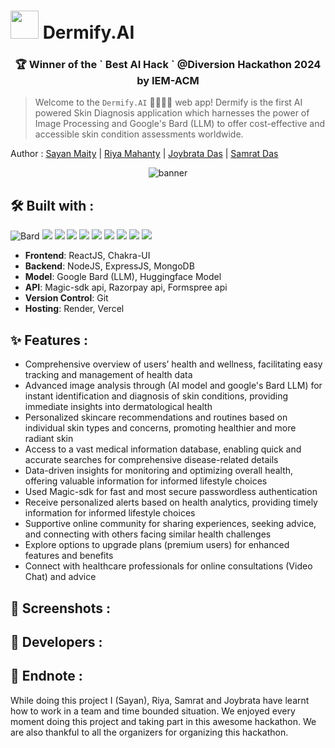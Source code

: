# <img src = "https://media3.giphy.com/media/v1.Y2lkPTc5MGI3NjExODJ3YWRuajZ1d2pydm0zaW44bW1qMmF2eHlleW1peGt5ejhrMjJkYSZlcD12MV9pbnRlcm5hbF9naWZfYnlfaWQmY3Q9cw/kU4mcmHfmV7YhuIj6J/giphy.gif" width="45"> Dermify.AI

<h3 align="center">
  🏆 Winner of the ` Best AI Hack ` @Diversion Hackathon 2024 by IEM-ACM
</h3>

> Welcome to the  ``` Dermify.AI ``` 👨🏻‍⚕️💉 web app! Dermify is the first AI powered Skin Diagnosis application which harnesses the power of Image Processing and Google's Bard (LLM) to offer cost-effective and accessible skin condition assessments worldwide.

Author : [Sayan Maity](https://github.com/Sayan-Maity) | [Riya Mahanty](https://github.com/riyamahantyyy) | [Joybrata Das](https://github.com/joyous4) |  [Samrat Das](https://github.com/das2Samrat)

<p align="center">
  <img src="./client/src/assets/preview/banner.png" alt="banner">
</p>

## 🛠️ Built with :
![Bard](https://neuron.infura-ipfs.io/ipfs/QmTwgwYJV5bx3wnvZAVRUP9a9tVGT58pFeycvhMWhrgkGF) <img src="https://img.shields.io/badge/reactjs%20-%23333.svg?&style=for-the-badge&logo=react&logoColor=%2361DAFB"/> <img src="https://img.shields.io/badge/chakraui%20-%31BB.svg?&style=for-the-badge&logo=chakraui&logoColor=white"/> <img src="https://img.shields.io/badge/razorpay%20-%23008CDD.svg?&style=for-the-badge&logo=razorpay&logoColor=white"/> <img src="https://img.shields.io/badge/nodejs%20-%23339933.svg?&style=for-the-badge&logo=nodedotjs&logoColor=white"/> <img src="https://img.shields.io/badge/expressjs%20-%23000000.svg?&style=for-the-badge&logo=express&logoColor=white"/> <img src="https://img.shields.io/badge/mongodb%20-%2347A248.svg?&style=for-the-badge&logo=mongodb&logoColor=white"/> <img src="https://img.shields.io/badge/vercel%20-%23000000.svg?&style=for-the-badge&logo=vercel&logoColor=white"/> <img src="https://img.shields.io/badge/render%20-%2346E3B7.svg?&style=for-the-badge&logo=render&logoColor=white"/> <img src="https://img.shields.io/badge/huggingface%20-yellow.svg?&style=for-the-badge&logo=huggingface&logoColor=white"/> 

- **Frontend**: ReactJS, Chakra-UI
- **Backend**: NodeJS, ExpressJS, MongoDB
- **Model**: Google Bard (LLM), Huggingface Model
- **API**: Magic-sdk api, Razorpay api, Formspree api
- **Version Control**: Git
- **Hosting**: Render, Vercel

 ## ✨ Features :
 - Comprehensive overview of users’ health and wellness, facilitating easy tracking and management of health data
 - Advanced image analysis through (AI model and google's Bard LLM) for instant identification and diagnosis of skin conditions, providing immediate insights into dermatological health
 - Personalized skincare recommendations and routines based on individual skin types and concerns, promoting healthier and more radiant skin
 - Access to a vast medical information database, enabling quick and accurate searches for comprehensive disease-related details
 - Data-driven insights for monitoring and optimizing overall health, offering valuable information for informed lifestyle choices
 - Used Magic-sdk for fast and most secure passwordless authentication
 - Receive personalized alerts based on health analytics, providing timely information for informed lifestyle choices
 - Supportive online community for sharing experiences, seeking advice, and connecting with others facing similar health challenges
 - Explore options to upgrade plans (premium users) for enhanced features and benefits
 - Connect with healthcare professionals for online consultations (Video Chat) and advice

## 📸 Screenshots :

## 📸 Developers :

## 📝 Endnote :
 While doing this project I (Sayan), Riya, Samrat and Joybrata have learnt how to work in a team and time bounded situation. We enjoyed every moment doing this project and taking part in this awesome hackathon. We are also thankful to all the organizers for organizing this hackathon.
 
